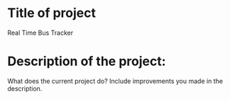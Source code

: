 # Title of project
Real Time Bus Tracker
# Description of the project:
What does the current project do?  Include improvements you made in the description.
